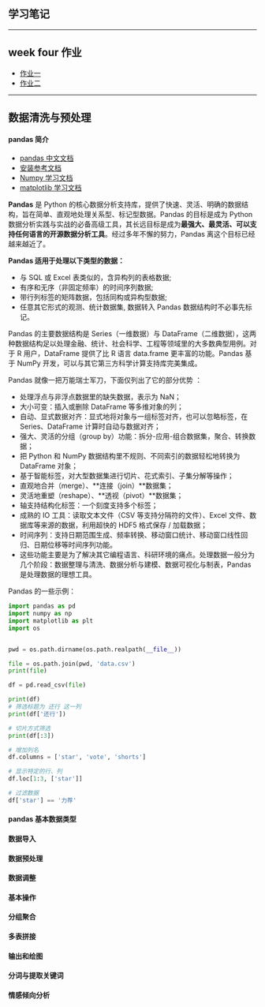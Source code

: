 ## 学习笔记 

***
## week four 作业  

* [作业一]()
* [作业二]()

***

## 数据清洗与预处理

#### pandas 简介  

* [pandas 中文文档](https://www.pypandas.cn/)  
* [安装参考文档](https://pypi.org/project/sklearn-pandas/1.5.0)  
* [Numpy 学习文档](https://numpy.org/doc/)  
* [matplotlib 学习文档](https://matplotlib.org/contents.html)  

**Pandas** 是 Python 的核心数据分析支持库，提供了快速、灵活、明确的数据结构，旨在简单、直观地处理关系型、标记型数据。Pandas 的目标是成为 Python 数据分析实践与实战的必备高级工具，其长远目标是成为**最强大、最灵活、可以支持任何语言的开源数据分析工具**。经过多年不懈的努力，Pandas 离这个目标已经越来越近了。  

**Pandas 适用于处理以下类型的数据：**

* 与 SQL 或 Excel 表类似的，含异构列的表格数据;  
* 有序和无序（非固定频率）的时间序列数据;  
* 带行列标签的矩阵数据，包括同构或异构型数据;  
* 任意其它形式的观测、统计数据集, 数据转入 Pandas 数据结构时不必事先标记。  

Pandas 的主要数据结构是 Series（一维数据）与 DataFrame（二维数据），这两种数据结构足以处理金融、统计、社会科学、工程等领域里的大多数典型用例。对于 R 用户，DataFrame 提供了比 R 语言 data.frame 更丰富的功能。Pandas 基于 NumPy 开发，可以与其它第三方科学计算支持库完美集成。

Pandas 就像一把万能瑞士军刀，下面仅列出了它的部分优势 ：

* 处理浮点与非浮点数据里的缺失数据，表示为 NaN；
* 大小可变：插入或删除 DataFrame 等多维对象的列；
* 自动、显式数据对齐：显式地将对象与一组标签对齐，也可以忽略标签，在 Series、DataFrame 计算时自动与数据对齐；
* 强大、灵活的分组（group by）功能：拆分-应用-组合数据集，聚合、转换数据；
* 把 Python 和 NumPy 数据结构里不规则、不同索引的数据轻松地转换为 DataFrame 对象；
* 基于智能标签，对大型数据集进行切片、花式索引、子集分解等操作；
* 直观地合并（merge）、**连接（join）**数据集；
* 灵活地重塑（reshape）、**透视（pivot）**数据集；
* 轴支持结构化标签：一个刻度支持多个标签；
* 成熟的 IO 工具：读取文本文件（CSV 等支持分隔符的文件）、Excel 文件、数据库等来源的数据，利用超快的 HDF5 格式保存 / 加载数据；
* 时间序列：支持日期范围生成、频率转换、移动窗口统计、移动窗口线性回归、日期位移等时间序列功能。
* 这些功能主要是为了解决其它编程语言、科研环境的痛点。处理数据一般分为几个阶段：数据整理与清洗、数据分析与建模、数据可视化与制表，Pandas 是处理数据的理想工具。


Pandas 的一些示例：
```python
import pandas as pd
import numpy as np
import matplotlib as plt
import os 


pwd = os.path.dirname(os.path.realpath(__file__))

file = os.path.join(pwd, 'data.csv')
print(file)

df = pd.read_csv(file)

print(df)
# 筛选标题为 还行 这一列
print(df['还行'])

# 切片方式筛选
print(df[:3])

# 增加列名
df.columns = ['star', 'vote', 'shorts']

# 显示特定的行、列
df.loc[1:3, ['star']]

# 过滤数据
df['star'] == '力荐'


```

#### pandas 基本数据类型  



#### 数据导入  



#### 数据预处理  


#### 数据调整  



#### 基本操作  



#### 分组聚合  


#### 多表拼接  


#### 输出和绘图  



#### 分词与提取关键词  


#### 情感倾向分析   